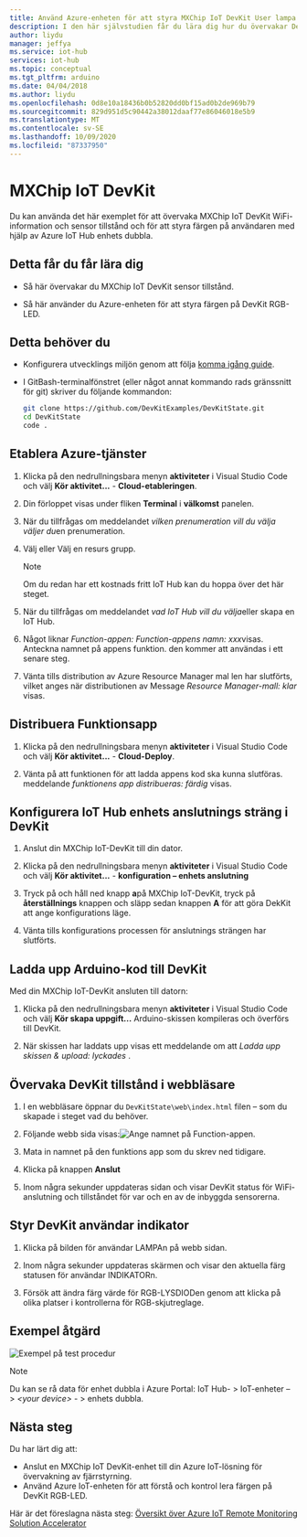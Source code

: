 ```yaml
---
title: Använd Azure-enheten för att styra MXChip IoT DevKit User lampa | Microsoft Docs
description: I den här självstudien får du lära dig hur du övervakar DevKit-tillstånd och styr användar INDIKATORn med Azure IoT Hub enhets dubbla.
author: liydu
manager: jeffya
ms.service: iot-hub
services: iot-hub
ms.topic: conceptual
ms.tgt_pltfrm: arduino
ms.date: 04/04/2018
ms.author: liydu
ms.openlocfilehash: 0d8e10a18436b0b52820dd0bf15ad0b2de969b79
ms.sourcegitcommit: 829d951d5c90442a38012daaf77e86046018e5b9
ms.translationtype: MT
ms.contentlocale: sv-SE
ms.lasthandoff: 10/09/2020
ms.locfileid: "87337950"
---
```

# <a name="mxchip-iot-devkit"></a>MXChip IoT DevKit

Du kan använda det här exemplet för att övervaka MXChip IoT DevKit WiFi-information och sensor tillstånd och för att styra färgen på användaren med hjälp av Azure IoT Hub enhets dubbla.

## <a name="what-you-learn"></a>Detta får du får lära dig

- Så här övervakar du MXChip IoT DevKit sensor tillstånd.

- Så här använder du Azure-enheten för att styra färgen på DevKit RGB-LED.

## <a name="what-you-need"></a>Detta behöver du

- Konfigurera utvecklings miljön genom att följa [komma igång guide](https://docs.microsoft.com/azure/iot-hub/iot-hub-arduino-iot-devkit-az3166-get-started).

- I GitBash-terminalfönstret (eller något annat kommando rads gränssnitt för git) skriver du följande kommandon:

   ```bash
   git clone https://github.com/DevKitExamples/DevKitState.git
   cd DevKitState
   code .
   ```

## <a name="provision-azure-services"></a>Etablera Azure-tjänster

1. Klicka på den nedrullningsbara menyn **aktiviteter** i Visual Studio Code och välj **Kör aktivitet...**  -  **Cloud-etableringen**.

2. Din förloppet visas under fliken **Terminal** i **välkomst** panelen.

3. När du tillfrågas om meddelandet *vilken prenumeration vill du välja väljer du*en prenumeration.

4. Välj eller Välj en resurs grupp. 
 
   > [!NOTE]
   > Om du redan har ett kostnads fritt IoT Hub kan du hoppa över det här steget.

5. När du tillfrågas om meddelandet *vad IoT Hub vill du välja*eller skapa en IoT Hub.

6. Något liknar *Function-appen: Function-appens namn: xxx*visas. Anteckna namnet på appens funktion. den kommer att användas i ett senare steg.

7. Vänta tills distribution av Azure Resource Manager mal len har slutförts, vilket anges när distributionen av Message *Resource Manager-mall: klar* visas.

## <a name="deploy-function-app"></a>Distribuera Funktionsapp

1. Klicka på den nedrullningsbara menyn **aktiviteter** i Visual Studio Code och välj **Kör aktivitet...**  -  **Cloud-Deploy**.

2. Vänta på att funktionen för att ladda appens kod ska kunna slutföras. meddelande *funktionens app distribueras: färdig* visas.

## <a name="configure-iot-hub-device-connection-string-in-devkit"></a>Konfigurera IoT Hub enhets anslutnings sträng i DevKit

1. Anslut din MXChip IoT-DevKit till din dator.

2. Klicka på den nedrullningsbara menyn **aktiviteter** i Visual Studio Code och välj **Kör aktivitet...**  -  **konfiguration – enhets anslutning**

3. Tryck på och håll ned knapp **a**på MXChip IoT-DevKit, tryck på **återställnings** knappen och släpp sedan knappen **A** för att göra DekKit att ange konfigurations läge.

4. Vänta tills konfigurations processen för anslutnings strängen har slutförts.

## <a name="upload-arduino-code-to-devkit"></a>Ladda upp Arduino-kod till DevKit

Med din MXChip IoT-DevKit ansluten till datorn:

1. Klicka på den nedrullningsbara menyn **aktiviteter** i Visual Studio Code och välj **Kör skapa uppgift...** Arduino-skissen kompileras och överförs till DevKit.

2. När skissen har laddats upp visas ett meddelande om att *Ladda upp skissen & upload: lyckades* .

## <a name="monitor-devkit-state-in-browser"></a>Övervaka DevKit tillstånd i webbläsare

1. I en webbläsare öppnar du `DevKitState\web\index.html` filen – som du skapade i steget vad du behöver.

2. Följande webb sida visas:![Ange namnet på Function-appen.](media/iot-hub-arduino-iot-devkit-az3166-devkit-state/devkit-state-function-app-name.png)

3. Mata in namnet på den funktions app som du skrev ned tidigare.

4. Klicka på knappen **Anslut**

5. Inom några sekunder uppdateras sidan och visar DevKit status för WiFi-anslutning och tillståndet för var och en av de inbyggda sensorerna.

## <a name="control-the-devkits-user-led"></a>Styr DevKit användar indikator

1. Klicka på bilden för användar LAMPAn på webb sidan.

2. Inom några sekunder uppdateras skärmen och visar den aktuella färg statusen för användar INDIKATORn.

3. Försök att ändra färg värde för RGB-LYSDIODen genom att klicka på olika platser i kontrollerna för RGB-skjutreglage.

## <a name="example-operation"></a>Exempel åtgärd

![Exempel på test procedur](media/iot-hub-arduino-iot-devkit-az3166-devkit-state/devkit-state.gif)

> [!NOTE]
> Du kan se rå data för enhet dubbla i Azure Portal: IoT Hub- \> IoT-enheter – \> *\<your device\>*  - \> enhets dubbla.

## <a name="next-steps"></a>Nästa steg

Du har lärt dig att:
- Anslut en MXChip IoT DevKit-enhet till din Azure IoT-lösning för övervakning av fjärrstyrning.
- Använd Azure IoT-enheten för att förstå och kontrol lera färgen på DevKit RGB-LED.

Här är det föreslagna nästa steg: [Översikt över Azure IoT Remote Monitoring Solution Accelerator](https://docs.microsoft.com/azure/iot-suite/)
